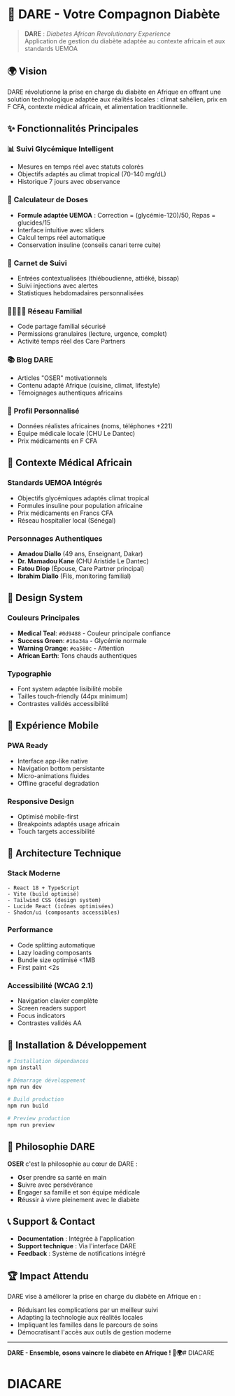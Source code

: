 # 💪 DARE - Votre Compagnon Diabète

> **DARE** : *Diabetes African Revolutionary Experience*  
> Application de gestion du diabète adaptée au contexte africain et aux standards UEMOA

## 🌍 Vision

DARE révolutionne la prise en charge du diabète en Afrique en offrant une solution technologique adaptée aux réalités locales : climat sahélien, prix en F CFA, contexte médical africain, et alimentation traditionnelle.

## ✨ Fonctionnalités Principales

### 📊 **Suivi Glycémique Intelligent**
- Mesures en temps réel avec statuts colorés
- Objectifs adaptés au climat tropical (70-140 mg/dL)
- Historique 7 jours avec observance

### 💉 **Calculateur de Doses**
- **Formule adaptée UEMOA** : Correction = (glycémie-120)/50, Repas = glucides/15
- Interface intuitive avec sliders
- Calcul temps réel automatique
- Conservation insuline (conseils canari terre cuite)

### 📝 **Carnet de Suivi**
- Entrées contextualisées (thiéboudienne, attiéké, bissap)
- Suivi injections avec alertes
- Statistiques hebdomadaires personnalisées

### 👨‍👩‍👧‍👦 **Réseau Familial**
- Code partage familial sécurisé
- Permissions granulaires (lecture, urgence, complet)
- Activité temps réel des Care Partners

### 📚 **Blog DARE**
- Articles "OSER" motivationnels
- Contenu adapté Afrique (cuisine, climat, lifestyle)
- Témoignages authentiques africains

### 👤 **Profil Personnalisé**
- Données réalistes africaines (noms, téléphones +221)
- Équipe médicale locale (CHU Le Dantec)
- Prix médicaments en F CFA

## 🏥 **Contexte Médical Africain**

### Standards UEMOA Intégrés
- Objectifs glycémiques adaptés climat tropical
- Formules insuline pour population africaine
- Prix médicaments en Francs CFA
- Réseau hospitalier local (Sénégal)

### Personnages Authentiques
- **Amadou Diallo** (49 ans, Enseignant, Dakar)
- **Dr. Mamadou Kane** (CHU Aristide Le Dantec)
- **Fatou Diop** (Épouse, Care Partner principal)
- **Ibrahim Diallo** (Fils, monitoring familial)

## 🎨 **Design System**

### Couleurs Principales
- **Medical Teal**: `#0d9488` - Couleur principale confiance
- **Success Green**: `#16a34a` - Glycémie normale
- **Warning Orange**: `#ea580c` - Attention
- **African Earth**: Tons chauds authentiques

### Typographie
- Font system adaptée lisibilité mobile
- Tailles touch-friendly (44px minimum)
- Contrastes validés accessibilité

## 📱 **Expérience Mobile**

### PWA Ready
- Interface app-like native
- Navigation bottom persistante
- Micro-animations fluides
- Offline graceful degradation

### Responsive Design
- Optimisé mobile-first
- Breakpoints adaptés usage africain
- Touch targets accessibilité

## 🚀 **Architecture Technique**

### Stack Moderne
```
- React 18 + TypeScript
- Vite (build optimisé)
- Tailwind CSS (design system)
- Lucide React (icônes optimisées)
- Shadcn/ui (composants accessibles)
```

### Performance
- Code splitting automatique
- Lazy loading composants
- Bundle size optimisé <1MB
- First paint <2s

### Accessibilité (WCAG 2.1)
- Navigation clavier complète
- Screen readers support
- Focus indicators
- Contrastes validés AA

## 🔧 **Installation & Développement**

```bash
# Installation dépendances
npm install

# Démarrage développement
npm run dev

# Build production
npm run build

# Preview production
npm run preview
```

## 🌟 **Philosophie DARE**

**OSER** c'est la philosophie au cœur de DARE :
- **O**ser prendre sa santé en main
- **S**uivre avec persévérance  
- **E**ngager sa famille et son équipe médicale
- **R**éussir à vivre pleinement avec le diabète

## 📞 **Support & Contact**

- **Documentation** : Intégrée à l'application
- **Support technique** : Via l'interface DARE
- **Feedback** : Système de notifications intégré

## 🏆 **Impact Attendu**

DARE vise à améliorer la prise en charge du diabète en Afrique en :
- Réduisant les complications par un meilleur suivi
- Adapting la technologie aux réalités locales
- Impliquant les familles dans le parcours de soins
- Démocratisant l'accès aux outils de gestion moderne

---

**DARE - Ensemble, osons vaincre le diabète en Afrique ! 💪🌍**# DIACARE
# DIACARE
